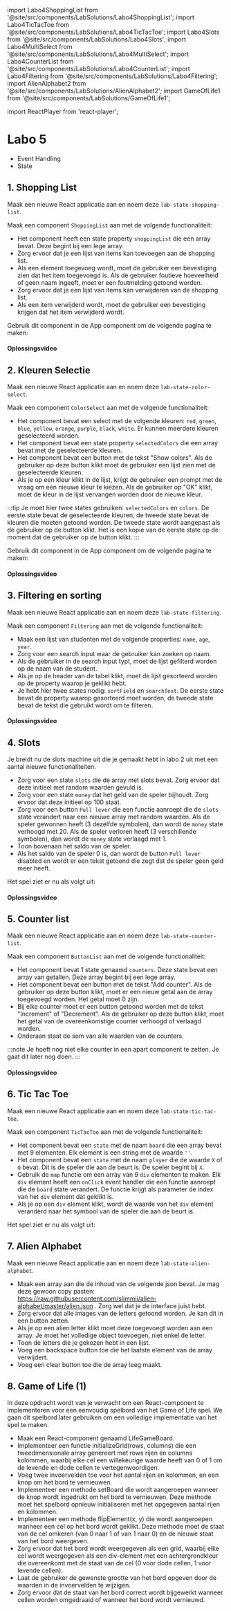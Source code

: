 
import Labo4ShoppingList from '@site/src/components/LabSolutions/Labo4ShoppingList';
import Labo4TicTacToe from '@site/src/components/LabSolutions/Labo4TicTacToe';
import Labo4Slots from '@site/src/components/LabSolutions/Labo4Slots';
import Labo4MultiSelect from '@site/src/components/LabSolutions/Labo4MultiSelect';
import Labo4CounterList from '@site/src/components/LabSolutions/Labo4CounterList';
import Labo4Filtering from '@site/src/components/LabSolutions/Labo4Filtering';
import AlienAlphabet2 from '@site/src/components/LabSolutions/AlienAlphabet2';
import GameOfLife1 from '@site/src/components/LabSolutions/GameOfLife1';

import ReactPlayer from 'react-player';

# Labo 5

- Event Handling
- State 

## 1. Shopping List

Maak een nieuwe React applicatie aan en noem deze `lab-state-shopping-list`.

Maak een component `ShoppingList` aan met de volgende functionaliteit:
- Het component heeft een state property `shoppingList` die een array bevat. Deze begint bij een lege array.
- Zorg ervoor dat je een lijst van items kan toevoegen aan de shopping list.
- Als een element toegevoeg wordt, moet de gebruiker een bevestiging zien dat het item toegevoegd is. Als de gebruiker foutieve hoeveelheid of geen naam ingeeft, moet er een foutmelding getoond worden.
- Zorg ervoor dat je een lijst van items kan verwijderen van de shopping list.
- Als een item verwijderd wordt, moet de gebruiker een bevestiging krijgen dat het item verwijderd wordt.

Gebruik dit component in de App component om de volgende pagina te maken:

<div style={{padding: 10, border: "1px dotted black"}}>
<Labo4ShoppingList/>
</div>

#### Oplossingsvideo

<ReactPlayer controls url='https://youtu.be/48YqueBEB3Q'/>

## 2. Kleuren Selectie

Maak een nieuwe React applicatie aan en noem deze `lab-state-color-select`.

Maak een component `ColorSelect` aan met de volgende functionaliteit:

- Het component bevat een select met de volgende kleuren: `red`, `green`, `blue`, `yellow`, `orange`, `purple`, `black`, `white`. Er kunnen meerdere kleuren geselecteerd worden.
- Het component bevat een state property `selectedColors` die een array bevat met de geselecteerde kleuren.
- Het component bevat een button met de tekst "Show colors". Als de gebruiker op deze button klikt moet de gebruiker een lijst zien met de geselecteerde kleuren.
- Als je op een kleur klikt in de lijst, krijgt de gebruiker een prompt met de vraag om een nieuwe kleur te kiezen. Als de gebruiker op "OK" klikt, moet de kleur in de lijst vervangen worden door de nieuwe kleur. 

:::tip
Je moet hier twee states gebruiken: `selectedColors` en `colors`. De eerste state bevat de geselecteerde kleuren, de tweede state bevat de kleuren die moeten getoond worden. De tweede state wordt aangepast als de gebruiker op de button klikt. Het is een kopie van de eerste state op de moment dat de gebruiker op de button klikt.
:::

Gebruik dit component in de App component om de volgende pagina te maken:
<div style={{padding: 10, border: "1px dotted black"}}>
<Labo4MultiSelect/>
</div>

#### Oplossingsvideo

<ReactPlayer controls url='https://youtu.be/w1tdhQ0psNc'/>

## 3. Filtering en sorting

Maak een nieuwe React applicatie aan en noem deze `lab-state-filtering`.

Maak een component `Filtering` aan met de volgende functionaliteit:
- Maak een lijst van studenten met de volgende properties: `name`, `age`, `year`.
- Zorg voor een search input waar de gebruiker kan zoeken op naam.
- Als de gebruiker in de search input typt, moet de lijst gefilterd worden op de naam van de student. 
- Als je op de header van de tabel klikt, moet de lijst gesorteerd worden op de property waarop je geklikt hebt.
- Je hebt hier twee states nodig: `sortField` en `searchText`. De eerste state bevat de property waarop gesorteerd moet worden, de tweede state bevat de tekst die gebruikt wordt om te filteren.

<div style={{padding: 10, border: "1px dotted black"}}>
    <Labo4Filtering/>
</div>

#### Oplossingsvideo

<ReactPlayer controls url='https://youtu.be/wvtt_BGSNrc'/>

## 4. Slots

Je breidt nu de slots machine uit die je gemaakt hebt in labo 2 uit met een aantal nieuwe functionaliteiten.

- Zorg voor een state `slots` die de array met slots bevat. Zorg ervoor dat deze initieel met random waarden gevuld is.
- Zorg voor een state `money` dat het geld van de speler bijhoudt. Zorg ervoor dat deze initieel op 100 staat.
- Zorg voor een button `Pull lever` die een functie aanroept die de `slots` state verandert naar een nieuwe array met random waarden. Als de speler gewonnen heeft (3 dezelfde symbolen), dan wordt de `money` state verhoogd met 20. Als de speler verloren heeft (3 verschillende symbolen), dan wordt de `money` state verlaagd met 1.
- Toon bovenaan het saldo van de speler.
- Als het saldo van de speler 0 is, dan wordt de button `Pull lever` disabled en wordt er een tekst getoond die zegt dat de speler geen geld meer heeft.

Het spel ziet er nu als volgt uit:

<div style={{padding: 10, border: "1px dotted black"}}>
<Labo4Slots/>
</div>

#### Oplossingsvideo

<ReactPlayer controls url='https://youtu.be/u1gLw9UwTh0'/>

## 5. Counter list

Maak een nieuwe React applicatie aan en noem deze `lab-state-counter-list`.

Maak een component `ButtonList` aan met de volgende functionaliteit:
- Het component bevat 1 state genaamd `counters`. Deze state bevat een array van getallen. Deze array begint bij een lege array.
- Het component bevat een button met de tekst "Add counter". Als de gebruiker op deze button klikt, moet er een nieuw getal aan de array toegevoegd worden. Het getal moet 0 zijn.
- Bij elke counter moet er een button getoond worden met de tekst "Increment" of "Decrement". Als de gebruiker op deze button klikt, moet het getal van de overeenkomstige counter verhoogd of verlaagd worden.
- Onderaan staat de som van alle waarden van de counters.

<div style={{padding: 10, border: "1px dotted black"}}>
<Labo4CounterList/>
</div>

:::note
Je hoeft nog niet elke counter in een apart component te zetten. Je gaat dit later nog doen.
:::

#### Oplossingsvideo

<ReactPlayer controls url='https://youtu.be/FKcudUHxIc8'/>

## 6. Tic Tac Toe

Maak een nieuwe React applicatie aan en noem deze `lab-state-tic-tac-toe`.

Maak een component `TicTacToe` aan met de volgende functionaliteit:
- Het component bevat een `state` met de naam `board` die een array bevat met 9 elementen. Elk element is een string met de waarde `''`.
- Het component bevat een `state` met de naam `player` die de waarde `X` of `O` bevat. Dit is de speler die aan de beurt is. De speler begint bij `X`.
- Gebruik de `map` functie om een array van 9 `div` elementen te maken. Elk `div` element heeft een `onClick` event handler die een functie aanroept die de `board` state verandert. De functie krijgt als parameter de index van het `div` element dat geklikt is.
- Als je op een `div` element klikt, wordt de waarde van het `div` element veranderd naar het symbool van de speler die aan de beurt is.

Het spel ziet er nu als volgt uit:

<div style={{padding: 10, border: "1px dotted black"}}>
<Labo4TicTacToe/>
</div>

## 7. Alien Alphabet

Maak een nieuwe React applicatie aan en noem deze `lab-state-alien-alphabet`.

- Maak een array aan die de inhoud van de volgende json bevat. Je mag deze gewoon copy pasten: https://raw.githubusercontent.com/slimmii/alien-alphabet/master/alien.json . Zorg wel dat je de interface juist hebt.
- Zorg ervoor dat alle images van de letters getoond worden. Je kan dit in een button zetten.
- Als je op een alien letter klikt moet deze toegevoegt worden aan een array. Je moet het volledige object toevoegen, niet enkel de letter.
- Toon de letters die je gekozen hebt in een lijst.
- Voeg een backspace button toe die het laatste element van de array verwijdert.
- Voeg een clear button toe die de array leeg maakt.

<div style={{padding: 10, border: "1px dotted black"}}>
<AlienAlphabet2/>
</div>

## 8. Game of Life (1)

In deze opdracht wordt van je verwacht om een React-component te implementeren voor een eenvoudig spelbord van het Game of Life spel. We gaan dit spelbord later gebruiken om een volledige implementatie van het spel te maken.

- Maak een React-component genaamd LifeGameBoard.
- Implementeer een functie initializeGrid(rows, columns) die een tweedimensionale array genereert met rows rijen en columns kolommen, waarbij elke cel een willekeurige waarde heeft van 0 of 1 om de levende en dode cellen te vertegenwoordigen.
- Voeg twee invoervelden toe voor het aantal rijen en kolommen, en een knop om het bord te vernieuwen.
- Implementeer een methode setBoard die wordt aangeroepen wanneer de knop wordt ingedrukt om het bord te vernieuwen. Deze methode moet het spelbord opnieuw initialiseren met het opgegeven aantal rijen en kolommen.
- Implementeer een methode flipElement(x, y) die wordt aangeroepen wanneer een cel op het bord wordt geklikt. Deze methode moet de staat van de cel omkeren (van 0 naar 1 of van 1 naar 0) en de nieuwe staat van het bord weergeven.
- Zorg ervoor dat het bord wordt weergegeven als een grid, waarbij elke cel wordt weergegeven als een div-element met een achtergrondkleur die overeenkomt met de staat van de cel (0 voor dode cellen, 1 voor levende cellen).
- Laat de gebruiker de gewenste grootte van het bord opgeven door de waarden in de invoervelden te wijzigen.
- Zorg ervoor dat de staat van het bord correct wordt bijgewerkt wanneer cellen worden omgedraaid of wanneer het bord wordt vernieuwd.

<GameOfLife1/>
